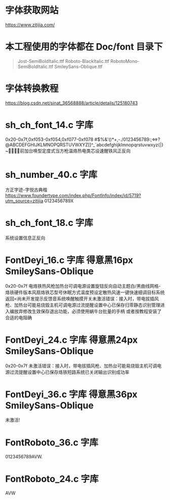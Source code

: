 # 字体获取网站
https://www.zitijia.com/

# 本工程使用的字体都在 Doc/font 目录下
> Jost-SemiBoldItalic.ttf
> Roboto-BlackItalic.ttf
> RobotoMono-SemiBoldItalic.ttf
> SmileySans-Oblique.ttf

# 字体转换教程
https://blog.csdn.net/sinat_36568888/article/details/125180743

# sh_ch_font_14.c 字库
0x20-0x7f,0xf053-0xf054,0xf077-0xf078
#$%&'()*+,-./0123456789:;<=>?@ABCDEFGHIJKLMNOPQRSTUVWXYZ[\]^_`abcdefghijklmnopqrstuvwxyz{|}~前加台唤型定度式当方枪温烙热电类芯设速醒铁风正反向

# sh_number_40.c 字库
方正字迹-字悦古典楷 https://www.foundertype.com/index.php/FontInfo/index/id/5719?utm_source=zitijia
0123456789X

# sh_ch_font_18.c 字库
系统设置信息正反向


# FontDeyi_16.c 字库 得意黑16px SmileySans-Oblique
0x20-0x7f
电烙铁热风枪加热台可调电源设置旋钮反向自动主题白/黑曲线网格-烙铁硬件版本风扇烙铁芯型号休眠方式温度预设定散热风速一键快速细调目标系统返回<尚未开发提示反馈音系统唤醒触摸开关未激活错误：接入时，带电拔插风枪、加热台可能易烧毁主机可调电源过流提醒设置中心已保存归零静态识别管理进入编放弃修改生效保存退出功能，必须使用蜗牛台批量的手柄 或者按教程安装了合适的电阻确

# FontDeyi_24.c 字库 得意黑24px SmileySans-Oblique
0x20-0x7f
未激活错误：接入时，带电拔插风枪、加热台可能易烧毁主机可调电源过流提醒设置中心已保存烙铁短路系统已关闭输出识别成功率

# FontDeyi_36.c 字库 得意黑36px SmileySans-Oblique
未激活!

# FontRoboto_36.c 字库
0123456789AVW.

# FontRoboto_24.c 字库
AVW